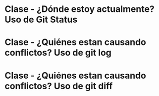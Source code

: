 # Clase - ¿Dónde estoy actualmente? Uso de Git Status
# Clase - ¿Quiénes estan causando conflictos? Uso de git log
# Clase - ¿Quiénes estan causando conflictos? Uso de git diff

